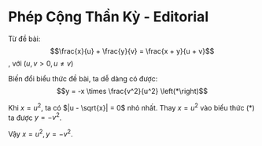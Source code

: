 # Phép Cộng Thần Kỳ - Editorial

Từ đề bài:
$$\frac{x}{u} + \frac{y}{v} = \frac{x + y}{u + v}$$
, với $\left(u, v > 0, u \neq v \right)$

Biến đổi biểu thức đề bài, ta dễ dàng có được:
$$y = -x \times \frac{v^2}{u^2} \left(*\right)$$

Khi $x = u^2$, ta có $|u - \sqrt{x}| = 0$ nhỏ nhất. Thay $x = u^2$ vào biểu thức $\left(*\right)$ ta được $y = -v^2$.

Vậy $x = u^2, y = -v^2$.
